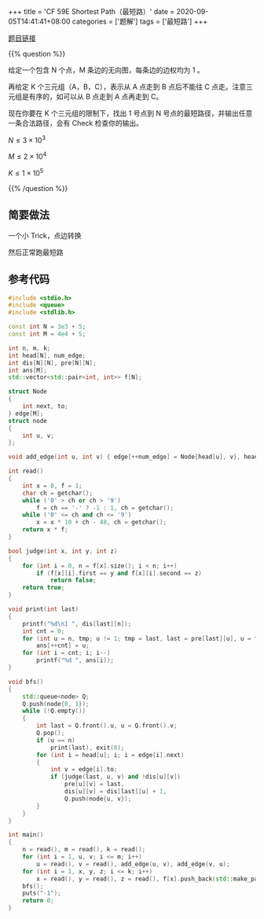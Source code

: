 +++
title = 'CF 59E Shortest Path（最短路）'
date = 2020-09-05T14:41:41+08:00
categories = ['题解']
tags = ['最短路']
+++

[题目链接](https://codeforces.com/contest/59/problem/E)

{{% question %}}

给定一个包含 N 个点，M 条边的无向图，每条边的边权均为 1 。

再给定 K 个三元组（A，B，C），表示从 A 点走到 B 点后不能往 C 点走。注意三元组是有序的，如可以从 B 点走到 A 点再走到 C。

现在你要在 K 个三元组的限制下，找出 1 号点到 N 号点的最短路径，并输出任意一条合法路径，会有 Check 检查你的输出。

$N \le 3 \times 10^3$

$M \le 2 \times 10^4$

$K \le 1 \times 10^5$

{{% /question %}}

<!--more-->

## 简要做法

一个小 Trick，点边转换

然后正常跑最短路

## 参考代码

```cpp
#include <stdio.h>
#include <queue>
#include <stdlib.h>

const int N = 3e3 + 5;
const int M = 4e4 + 5;

int n, m, k;
int head[N], num_edge;
int dis[N][N], pre[N][N];
int ans[M];
std::vector<std::pair<int, int>> f[N];

struct Node
{
    int next, to;
} edge[M];
struct node
{
    int u, v;
};

void add_edge(int u, int v) { edge[++num_edge] = Node{head[u], v}, head[u] = num_edge; }

int read()
{
    int x = 0, f = 1;
    char ch = getchar();
    while ('0' > ch or ch > '9')
        f = ch == '-' ? -1 : 1, ch = getchar();
    while ('0' <= ch and ch <= '9')
        x = x * 10 + ch - 48, ch = getchar();
    return x * f;
}

bool judge(int x, int y, int z)
{
    for (int i = 0, n = f[x].size(); i < n; i++)
        if (f[x][i].first == y and f[x][i].second == z)
            return false;
    return true;
}

void print(int last)
{
    printf("%d\n1 ", dis[last][n]);
    int cnt = 0;
    for (int u = n, tmp; u != 1; tmp = last, last = pre[last][u], u = tmp)
        ans[++cnt] = u;
    for (int i = cnt; i; i--)
        printf("%d ", ans[i]);
}

void bfs()
{
    std::queue<node> Q;
    Q.push(node{0, 1});
    while (!Q.empty())
    {
        int last = Q.front().u, u = Q.front().v;
        Q.pop();
        if (u == n)
            print(last), exit(0);
        for (int i = head[u]; i; i = edge[i].next)
        {
            int v = edge[i].to;
            if (judge(last, u, v) and !dis[u][v])
                pre[u][v] = last,
                dis[u][v] = dis[last][u] + 1,
                Q.push(node{u, v});
        }
    }
}

int main()
{
    n = read(), m = read(), k = read();
    for (int i = 1, u, v; i <= m; i++)
        u = read(), v = read(), add_edge(u, v), add_edge(v, u);
    for (int i = 1, x, y, z; i <= k; i++)
        x = read(), y = read(), z = read(), f[x].push_back(std::make_pair(y, z));
    bfs();
    puts("-1");
    return 0;
}
```
